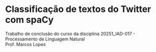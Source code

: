 # Classificação de textos do Twitter com spaCy
Trabalho de conclusão do curso da disciplina 20251_IAD-017 - Processamento de Linguagem Natural  
Prof. Marcos Lopes
